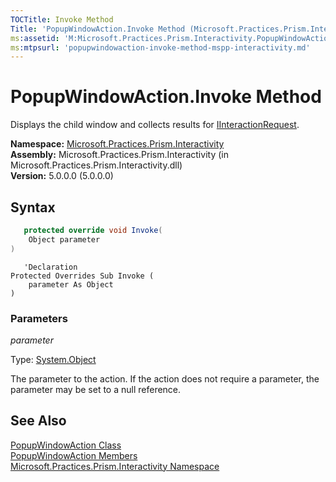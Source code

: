 ```yaml
---
TOCTitle: Invoke Method
Title: 'PopupWindowAction.Invoke Method (Microsoft.Practices.Prism.Interactivity)'
ms:assetid: 'M:Microsoft.Practices.Prism.Interactivity.PopupWindowAction.Invoke(System.Object)'
ms:mtpsurl: 'popupwindowaction-invoke-method-mspp-interactivity.md'
---
```



# PopupWindowAction.Invoke Method

Displays the child window and collects results for [IInteractionRequest](/patterns-practices/reference/iinteractionrequest-interface-mspp-interactivity-interactionrequest).

**Namespace:** [Microsoft.Practices.Prism.Interactivity](/patterns-practices/reference/mspp-interactivity-namespace)<br/>
**Assembly:** Microsoft.Practices.Prism.Interactivity (in Microsoft.Practices.Prism.Interactivity.dll)<br/>
**Version:** 5.0.0.0 (5.0.0.0)

## Syntax

```C#
   protected override void Invoke(
	Object parameter
) 
```

```VB
   'Declaration
Protected Overrides Sub Invoke ( 
	parameter As Object
)
```

### Parameters

*parameter*  

Type: [System.Object](http://msdn.microsoft.com/en-us/library/e5kfa45b)

The parameter to the action. If the action does not require a parameter, the parameter may be set to a null reference.

## See Also

[PopupWindowAction Class](/patterns-practices/reference/popupwindowaction-class-mspp-interactivity)<br/>
[PopupWindowAction Members](/patterns-practices/reference/popupwindowaction-members-mspp-interactivity)<br/>
[Microsoft.Practices.Prism.Interactivity Namespace](/patterns-practices/reference/mspp-interactivity-namespace)